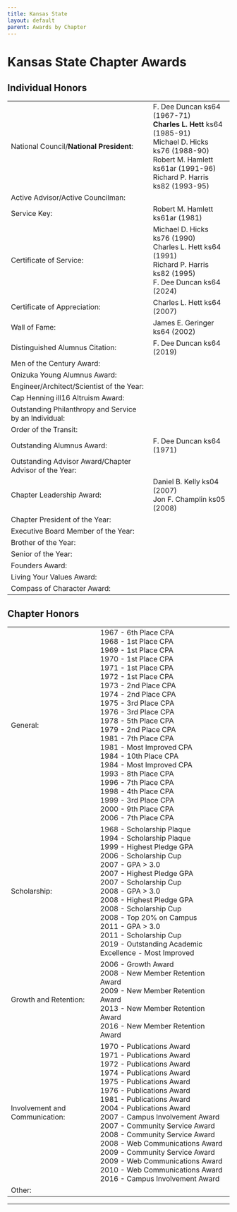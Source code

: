 ```yaml
---
title: Kansas State
layout: default
parent: Awards by Chapter
---
```


<link rel="stylesheet" href="{{ '/assets/css/by_chapter.css' | relative_url }}">

# Kansas State Chapter Awards

## Individual Honors

<table>
<tbody>
<tr>
<td>National Council/<b>National President</b>:</td>
<td>F. Dee Duncan ks64 (1967-71)
<br><b>Charles L. Hett</b> ks64 (1985-91)
<br>Michael D. Hicks ks76 (1988-90)
<br>Robert M. Hamlett ks61ar (1991-96)
<br>Richard P. Harris ks82 (1993-95)
</td></tr>

<tr>
<td>Active Advisor/Active Councilman:</td>
<td>
</td></tr>

<tr>
<td>Service Key:</td>
<td>Robert M. Hamlett ks61ar (1981)
</td></tr>

<tr>
<td>Certificate of Service:</td>
<td>Michael D. Hicks ks76 (1990)
<br>Charles L. Hett ks64 (1991)
<br>Richard P. Harris ks82 (1995)
<br>F. Dee Duncan ks64 (2024)
</td></tr>

<tr>
<td>Certificate of Appreciation:</td>
<td>Charles L. Hett ks64 (2007)
</td></tr>

<tr><td>Wall of Fame:</td>
<td>James E. Geringer ks64 (2002)
</td></tr>

<tr>
<td>Distinguished Alumnus Citation:</td>
<td>F. Dee Duncan ks64 (2019)
</td></tr>

<tr>
<td>Men of the Century Award:</td>
<td> 
</td></tr>

<tr>
<td>Onizuka Young Alumnus Award:</td>
<td>
</td></tr>

<tr>
<td>Engineer/Architect/Scientist of the Year:</td>
<td>
</td></tr>

<tr>
<td>Cap Henning ill16 Altruism Award:</td>
<td>
</td></tr>

<tr>
<td>Outstanding Philanthropy and Service by an Individual:</td>
<td>
</td></tr>

<tr>
<td>Order of the Transit:</td>
<td>
</td></tr>

<tr>
<td>Outstanding Alumnus Award:</td>
<td>F. Dee Duncan ks64 (1971)
</td></tr>

<tr>
<td>Outstanding Advisor Award/Chapter Advisor of the Year:</td>
<td>
</td></tr>

<tr>
<td>Chapter Leadership Award:</td>
<td>Daniel B. Kelly ks04 (2007)
<br>Jon F. Champlin ks05 (2008)
</td></tr>

<tr>
<td>Chapter President of the Year:</td>
<td>
</td></tr>

<tr>
<td>Executive Board Member of the Year:</td>
<td>
</td></tr>

<tr>
<td>Brother of the Year:</td>
<td>
</td></tr>

<tr>
<td>Senior of the Year:</td>
<td>
</td></tr>

<tr>
<td>Founders Award:</td>
<td>
</td></tr>

<tr>
<td>Living Your Values Award:</td>
<td>
</td></tr>

<tr>
<td>Compass of Character Award:</td>
<td>
</td></tr>

</tbody>
</table>

## Chapter Honors

<table>
<tbody>
<tr>
<td>General:</td>
<td>1967 - 6th Place CPA
<br>1968 - 1st Place CPA
<br>1969 - 1st Place CPA
<br>1970 - 1st Place CPA
<br>1971 - 1st Place CPA
<br>1972 - 1st Place CPA
<br>1973 - 2nd Place CPA
<br>1974 - 2nd Place CPA
<br>1975 - 3rd Place CPA
<br>1976 - 3rd Place CPA
<br>1978 - 5th Place CPA
<br>1979 - 2nd Place CPA
<br>1981 - 7th Place CPA
<br>1981 - Most Improved CPA
<br>1984 - 10th Place CPA
<br>1984 - Most Improved CPA
<br>1993 - 8th Place CPA
<br>1996 - 7th Place CPA
<br>1998 - 4th Place CPA
<br>1999 - 3rd Place CPA
<br>2000 - 9th Place CPA
<br>2006 - 7th Place CPA
</td></tr>

<tr>
<td>Scholarship:</td>
<td>1968 - Scholarship Plaque
<br>1994 - Scholarship Plaque
<br>1999 - Highest Pledge GPA
<br>2006 - Scholarship Cup
<br>2007 - GPA > 3.0
<br>2007 - Highest Pledge GPA
<br>2007 - Scholarship Cup
<br>2008 - GPA > 3.0
<br>2008 - Highest Pledge GPA
<br>2008 - Scholarship Cup
<br>2008 - Top 20% on Campus
<br>2011 - GPA > 3.0
<br>2011 - Scholarship Cup
<br>2019 - Outstanding Academic Excellence - Most Improved
</td></tr>

<tr>
<td>Growth and Retention:</td>
<td>2006 - Growth Award
<br>2008 - New Member Retention Award
<br>2009 - New Member Retention Award
<br>2013 - New Member Retention Award
<br>2016 - New Member Retention Award
</td></tr>

<tr>
<td>Involvement and Communication:</td>
<td>1970 - Publications Award
<br>1971 - Publications Award
<br>1972 - Publications Award
<br>1974 - Publications Award
<br>1975 - Publications Award
<br>1976 - Publications Award
<br>1981 - Publications Award
<br>2004 - Publications Award
<br>2007 - Campus Involvement Award
<br>2007 - Community Service Award
<br>2008 - Community Service Award
<br>2008 - Web Communications Award
<br>2009 - Community Service Award
<br>2009 - Web Communications Award
<br>2010 - Web Communications Award
<br>2016 - Campus Involvement Award
</td></tr>

<tr>
<td>Other:</td>
<td>
</td></tr>
</tbody>
</table>

---
